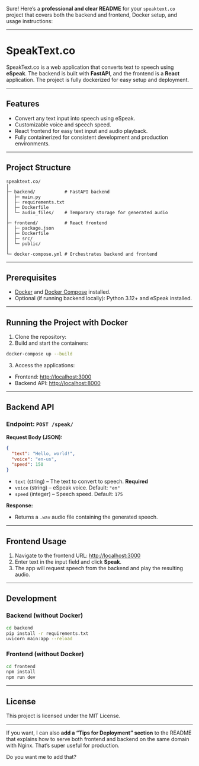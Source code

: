 Sure! Here’s a **professional and clear README** for your `speaktext.co` project that covers both the backend and frontend, Docker setup, and usage instructions:

---

# SpeakText.co

SpeakText.co is a web application that converts text to speech using **eSpeak**. The backend is built with **FastAPI**, and the frontend is a **React** application. The project is fully dockerized for easy setup and deployment.

---

## Features

* Convert any text input into speech using eSpeak.
* Customizable voice and speech speed.
* React frontend for easy text input and audio playback.
* Fully containerized for consistent development and production environments.

---

## Project Structure

```
speaktext.co/
│
├─ backend/           # FastAPI backend
│  ├─ main.py
│  ├─ requirements.txt
│  ├─ Dockerfile
│  └─ audio_files/    # Temporary storage for generated audio
│
├─ frontend/          # React frontend
│  ├─ package.json
│  ├─ Dockerfile
│  ├─ src/
│  └─ public/
│
└─ docker-compose.yml # Orchestrates backend and frontend
```

---

## Prerequisites

* [Docker](https://www.docker.com/) and [Docker Compose](https://docs.docker.com/compose/) installed.
* Optional (if running backend locally): Python 3.12+ and eSpeak installed.

---

## Running the Project with Docker

1. Clone the repository:
2. Build and start the containers:

```bash
docker-compose up --build
```

3. Access the applications:

* Frontend: [http://localhost:3000](http://localhost:3000)
* Backend API: [http://localhost:8000](http://localhost:8000)

---

## Backend API

### Endpoint: `POST /speak/`

**Request Body (JSON):**

```json
{
  "text": "Hello, world!",
  "voice": "en-us",
  "speed": 150
}
```

* `text` (string) – The text to convert to speech. **Required**
* `voice` (string) – eSpeak voice. Default: `"en"`
* `speed` (integer) – Speech speed. Default: `175`

**Response:**

* Returns a `.wav` audio file containing the generated speech.

---

## Frontend Usage

1. Navigate to the frontend URL: [http://localhost:3000](http://localhost:3000)
2. Enter text in the input field and click **Speak**.
3. The app will request speech from the backend and play the resulting audio.

---

## Development

### Backend (without Docker)

```bash
cd backend
pip install -r requirements.txt
uvicorn main:app --reload
```

### Frontend (without Docker)

```bash
cd frontend
npm install
npm run dev
```

---

## License

This project is licensed under the MIT License.

---

If you want, I can also **add a “Tips for Deployment” section** to the README that explains how to serve both frontend and backend on the same domain with Nginx. That’s super useful for production.

Do you want me to add that?
